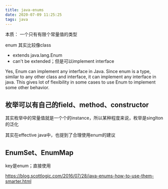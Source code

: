 ```yaml
---
title: java-enums
date: 2020-07-09 11:25:25
tags: java
---
```

本质：
一个只有有限个常量值的类型

enum 其实比较像class

- extends java.lang.Enum
- can't be extended；但是可以implement interface

 Yes, Enum can implement any interface in Java. Since enum is a type, similar to any other class and interface, it can implement any interface in java. This gives lot of flexibility in some cases to use Enum to implement some other behavior.




## 枚举可以有自己的field、method、constructor
其实枚举中的常量值就是一个个的instance，所以某种程度来说，枚举是singlton的泛化

其实在effective java中，也提到了合理使用enum的建议



## EnumSet、EnumMap
key是enum；直接使用



https://blog.scottlogic.com/2016/07/28/java-enums-how-to-use-them-smarter.html